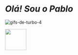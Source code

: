 # _Olá! Sou o Pablo_






![gifs-de-turbo-4](https://user-images.githubusercontent.com/127331643/223816336-3fe2220d-c31f-4e2d-b107-df34aac6acc4.gif)






<img height="70" width="70" src="https://user-images.githubusercontent.com/127331643/223827310-c59f95b9-7beb-45f8-9544-7d1a93ae961c.png">
